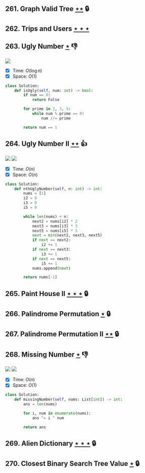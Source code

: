 ## 261. Graph Valid Tree [$\star\star$](https://leetcode.com/problems/graph-valid-tree) 🔒

## 262. Trips and Users [$\star\star\star$](https://leetcode.com/problems/trips-and-users)

## 263. Ugly Number [$\star$](https://leetcode.com/problems/ugly-number) :thumbsdown:

![](https://img.shields.io/badge/-Math-434343.svg?style=flat-square)

- [x] Time: $O(\log n)$
- [x] Space: $O(1)$

```python
class Solution:
    def isUgly(self, num: int) -> bool:
        if num == 0:
            return False

        for prime in 2, 3, 5:
            while num % prime == 0:
                num //= prime

        return num == 1
```

## 264. Ugly Number II [$\star\star$](https://leetcode.com/problems/ugly-number-ii) :thumbsup:

![](https://img.shields.io/badge/-Dynamic%20Programming-113285.svg?style=flat-square) ![](https://img.shields.io/badge/-Math-434343.svg?style=flat-square)

- [x] Time: $O(n)$
- [x] Space: $O(n)$

```python
class Solution:
    def nthUglyNumber(self, n: int) -> int:
        nums = [1]
        i2 = 0
        i3 = 0
        i5 = 0

        while len(nums) < n:
            next2 = nums[i2] * 2
            next3 = nums[i3] * 3
            next5 = nums[i5] * 5
            next = min(next2, next3, next5)
            if next == next2:
                i2 += 1
            if next == next3:
                i3 += 1
            if next == next5:
                i5 += 1
            nums.append(next)

        return nums[-1]
```

## 265. Paint House II [$\star\star\star$](https://leetcode.com/problems/paint-house-ii) 🔒

## 266. Palindrome Permutation [$\star$](https://leetcode.com/problems/palindrome-permutation) 🔒

## 267. Palindrome Permutation II [$\star\star$](https://leetcode.com/problems/palindrome-permutation-ii) 🔒

## 268. Missing Number [$\star$](https://leetcode.com/problems/missing-number) :thumbsdown:

![](https://img.shields.io/badge/-Bit%20Manipulation-A36336.svg?style=flat-square) ![](https://img.shields.io/badge/-Math-434343.svg?style=flat-square)

- [x] Time: $O(n)$
- [x] Space: $O(1)$

```python
class Solution:
    def missingNumber(self, nums: List[int]) -> int:
        ans = len(nums)

        for i, num in enumerate(nums):
            ans ^= i ^ num

        return ans
```

## 269. Alien Dictionary [$\star\star\star$](https://leetcode.com/problems/alien-dictionary) 🔒

## 270. Closest Binary Search Tree Value [$\star$](https://leetcode.com/problems/closest-binary-search-tree-value) 🔒
